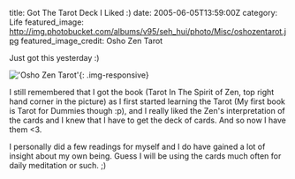 title: Got The Tarot Deck I Liked :)
date: 2005-06-05T13:59:00Z
category: Life
featured_image: http://img.photobucket.com/albums/v95/seh_hui/photo/Misc/oshozentarot.jpg
featured_image_credit: Osho Zen Tarot

Just got this yesterday :)

!['Osho Zen Tarot'](http://img.photobucket.com/albums/v95/seh_hui/photo/Misc/oshozentarot.jpg){: .img-responsive}

I still remembered that I got the book (Tarot In The Spirit of Zen, top right hand corner in the picture) as I first started learning the Tarot (My first book is Tarot for Dummies though :p), and I really liked the Zen's interpretation of the cards and I knew that I have to get the deck of cards. And so now I have them <3.

I personally did a few readings for myself and I do have gained a lot of insight about my own being. Guess I will be using the cards much often for daily meditation or such. ;)
